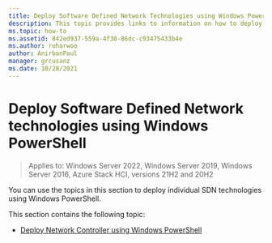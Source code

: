 ```yaml
---
title: Deploy Software Defined Network Technologies using Windows PowerShell
description: This topic provides links to information on how to deploy individual SDN technologies using Windows PowerShell.
ms.topic: how-to
ms.assetid: 842ed937-559a-4f30-86dc-c93475433b4e
ms.author: roharwoo
author: AnirbanPaul
manager: grcusanz
ms.date: 10/28/2021
---
```

# Deploy Software Defined Network technologies using Windows PowerShell

>Applies to: Windows Server 2022, Windows Server 2019, Windows Server 2016, Azure Stack HCI, versions 21H2 and 20H2

You can use the topics in this section to deploy individual SDN technologies using Windows PowerShell.

This section contains the following topic:
- [Deploy Network Controller using Windows PowerShell](Deploy-Network-Controller-using-Windows-PowerShell.md)
